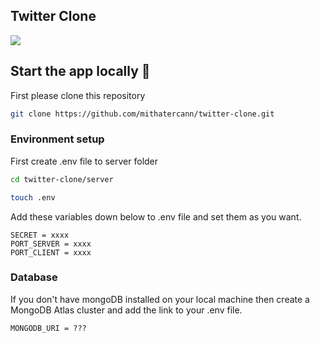 ## Twitter Clone 


![](https://user-images.githubusercontent.com/71825314/145272820-d6af46e2-8bb2-4e7e-997e-3c381d87288a.gif)


## Start the app locally 🔌
First please clone this repository 
```bash
git clone https://github.com/mithatercann/twitter-clone.git
```

### Environment setup

First create .env file to server folder

```bash
cd twitter-clone/server

touch .env
```


Add these variables down below to .env file and set them as you want.

```
SECRET = xxxx
PORT_SERVER = xxxx
PORT_CLIENT = xxxx
```

### Database 

If you don't have mongoDB installed on your local machine then create a MongoDB Atlas cluster and add the link to your .env file.

```
MONGODB_URI = ??? 
```

